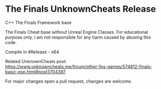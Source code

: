 # The Finals UnknownCheats Release
C++ The Finals Framework base

The Finals Cheat base without Unreal Engine Classes.
For educational purpose only.
I am not responsible for any harm caused by abusing this code.

Compile in #Release - x64

Related UnknownCheats post:
https://www.unknowncheats.me/forum/other-fps-games/574812-finals-basic-esp.html#post3704397

For major changes open a pull request, changes are welcome.
